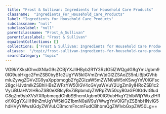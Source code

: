 ```yaml
--- 
 title: "Frost & Sullivan: Ingredients for Household Care Products" 
 classname:  "Ingredients_For_Household_Care_Products" 
 label: "Ingredients for Household Care Products" 
 subclassname: "null" 
 subclasslabel: "null" 
 parentclassname: "Frost_&_Sullivan" 
 parentclasslabel: "Frost & Sullivan" 
 equalentCollections: [] 
 collections: ['Frost & Sullivan: Ingredients for Household Care Products']
 aliases:  "/topic/frost-sullivan-ingredients-for-household-care-products"  
 searchCategory: "topic" 
---
```

VG9kYXksIGhvdXNlaG9sZCBjYXJlIHByb2R1Y3RzIG5lZWQgdG8gYmUgbm90IG9ubHkgc2FmZSB0byB1c2UgYW5kIGVmZmVjdGl2ZSAoZS5nLiBjbGVhbmluZywgZGVvZG9yaXppbmcgb2YgZGlzaW5mZWN0aW5nKSwgYnV0IGFsc28gcHJvdmlkZSBhIHBsZWFzYW50IGV4cGVyaWVuY2UgZm9yIHRoZSB1c2VyLiBUaHVzIHRoZSB0eXBlcyBvZiBpbmdyZWRpZW50cyB0aGF0IGdvIGludG8gZm9ybXVsYXRpbmcgdGhlbSBhcmUgbm90IG9ubHkgY2hlbWljYWxzIHRoYXQgYXJlIHNhZmUgYW5kIGZ1bmN0aW9uYWwgYnV0IGFyZSBhbHNvIG5hdHVyYWwsIGdyZWVuLCBmcmFncmFudCBhbmQgZW1vbGxpZW50Lg==